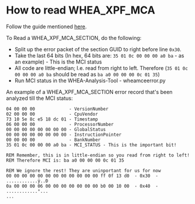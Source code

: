 # How to read WHEA_XPF_MCA

Follow the guide mentioned [here](https://mr-kayz.github.io/RTS-Extra-Docs/docs/learning/WHEA-analysis-CMCI_NOTIFY_TYPE_GUID.html#whea_xpf_mca_section).

To Read a WHEA_XPF_MCA_SECTION, do the following:
- Split up the error packet of the section GUID to right before line `0x30`.
- Take the last 64 bits (In hex, 64 bits are: `35 01 0c 00 00 00 a0 ba` - as an example) - This is the MCI status
- All code are little-endian; I.e. read from right to left. Therefore (`35 01 0c 00 00 00 a0 ba` should be read as `ba a0 00 00 00 0c 01 35`)
- Run MCI status in the WHEA-Analysis-Tool - wheamceerror.py

An example of a WHEA_XPF_MCA_SECTION error record that's been analyzed till the MCI status:
```
04 00 00 00             - VersionNumber
02 00 00 00             - CpuVendor
73 10 5e 8c e5 18 dc 01 - Timestamp
06 00 00 00             - ProcessorNumber
00 00 00 00 00 00 00 00 - GlobalStatus
00 00 00 00 00 00 00 00 - InstructionPointer
00 00 00 00             - BankNumber
35 01 0c 00 00 00 a0 ba - MCI_STATUS - This is the important bit!

REM Remember, this is in little-endian so you read from right to left!
REM Therefore MCI is: ba a0 00 00 00 0c 01 35

REM We ignore the rest! They are uninportant for us for now
00 00 00 00 00 00 00 00 00 00 00 00 ff 0f 13 d0  - 0x30  - ............ÿ..Ð
0a 00 00 00 06 00 00 00 00 00 00 00 b0 00 10 00  - 0x40  - ............°...
...
```
